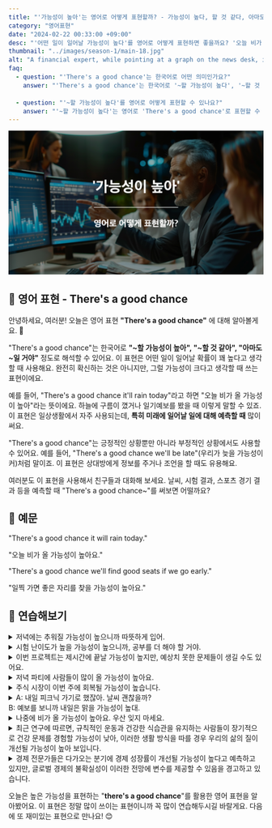 ```yaml
---
title: "'가능성이 높아'는 영어로 어떻게 표현할까? - 가능성이 높다, 할 것 같다, 아마도"
category: "영어표현"
date: "2024-02-22 00:33:00 +09:00"
desc: "'어떤 일이 일어날 가능성이 높다'를 영어로 어떻게 표현하면 좋을까요? '오늘 비가 올 가능성이 높아요.', '일찍 가면 좋은 자리를 찾을 가능성이 높아요.' 등을 영어로 표현하는 법을 배워봅시다. 다양한 예문을 통해서 연습하고 본인의 표현으로 만들어 보세요."
thumbnail: "../images/season-1/main-18.jpg"
alt: "A financial expert, while pointing at a graph on the news desk, is forecasting the direction of interest rates"
faq:
  - question: "'There's a good chance'는 한국어로 어떤 의미인가요?"
    answer: "'There's a good chance'는 한국어로 '~할 가능성이 높다', '~할 것 같다', 또는 '아마도 ~일 것이다'로 해석될 수 있습니다. 이 표현은 어떤 일이 일어날 확률이 꽤 높다고 생각할 때 사용합니다."

  - question: "'~할 가능성이 높다'를 영어로 어떻게 표현할 수 있나요?"
    answer: "'~할 가능성이 높다'는 영어로 'There's a good chance'로 표현할 수 있습니다. 예를 들어, '내일 비가 올 가능성이 높아'는 'There's a good chance it will rain tomorrow'로 말할 수 있습니다."
---
```


![A financial expert](../images/season-1/main-18.jpg)

## 🌟 영어 표현 - There's a good chance

안녕하세요, 여러분! 오늘은 영어 표현 **"There's a good chance"** 에 대해 알아볼게요. 🌟

"There's a good chance"는 한국어로 **"~할 가능성이 높아", "~할 것 같아", "아마도 ~일 거야"** 정도로 해석할 수 있어요. 이 표현은 어떤 일이 일어날 확률이 꽤 높다고 생각할 때 사용해요. 완전히 확신하는 것은 아니지만, 그럴 가능성이 크다고 생각할 때 쓰는 표현이에요.

예를 들어, "There's a good chance it'll rain today"라고 하면 "오늘 비가 올 가능성이 높아"라는 뜻이에요. 하늘에 구름이 꼈거나 일기예보를 봤을 때 이렇게 말할 수 있죠. 이 표현은 일상생활에서 자주 사용되는데, **특히 미래에 일어날 일에 대해 예측할 때** 많이 써요.

"There's a good chance"는 긍정적인 상황뿐만 아니라 부정적인 상황에서도 사용할 수 있어요. 예를 들어, "There's a good chance we'll be late"(우리가 늦을 가능성이 커)처럼 말이죠. 이 표현은 상대방에게 정보를 주거나 조언을 할 때도 유용해요.

여러분도 이 표현을 사용해서 친구들과 대화해 보세요. 날씨, 시험 결과, 스포츠 경기 결과 등을 예측할 때 "There's a good chance~"를 써보면 어떨까요?

## 📖 예문

"There's a good chance it will rain today."

"오늘 비가 올 가능성이 높아요."

"There's a good chance we'll find good seats if we go early."

"일찍 가면 좋은 자리를 찾을 가능성이 높아요."

## 💬 연습해보기

<details>
  <summary>저녁에는 추워질 가능성이 높으니까 따뜻하게 입어.</summary>
  <span>There's a good chance it will get cold this evening, so dress warmly.</span>
</details>

<details>
 <summary>시험 난이도가 높을 가능성이 높으니까, 공부를 더 해야 할 거야.</summary>
  <span>There's a good chance the exam will be difficult, so you'll need to study more.</span>
</details>

<details>
  <summary>이번 프로젝트는 제시간에 끝날 가능성이 높지만, 예상치 못한 문제들이 생길 수도 있어요.</summary>
  <span>There's a good chance this project will be completed on time, but there could be some unforeseen issues.</span>
</details>

<details>
  <summary>저녁 파티에 사람들이 많이 올 가능성이 높아요.</summary>
  <span>There's a good chance a lot of people will come to the evening party.</span>
</details>

<details>
  <summary>주식 시장이 이번 주에 회복될 가능성이 높습니다.</summary>
  <span>There's a good chance the stock market will recover this week.</span>
</details>

<details>
  <summary>A: 내일 피크닉 가기로 했잖아. 날씨 괜찮을까?<br>B: 예보를 보니까 내일은 맑을 가능성이 높대.</summary>
  <span>A: We planned a picnic for tomorrow. Do you think the weather will be okay?<br>B: According to the forecast, there's a good chance it will be sunny.</span>
</details>

<details>
<summary>나중에 비가 올 가능성이 높아요. 우산 잊지 마세요.</summary>
<span>There's a good chance it'll rain later, so don't forget your umbrella.</span>
</details>

<details>
  <summary>최근 연구에 따르면, 규칙적인 운동과 건강한 식습관을 유지하는 사람들이 장기적으로 건강 문제를 경험할 가능성이 낮아, 이러한 생활 방식을 따를 경우 우리의 삶의 질이 개선될 가능성이 높아 보입니다.</summary>
  <span>Recent studies indicate that individuals who maintain regular exercise and healthy eating habits are less likely to experience health issues in the long term, suggesting that there's a good chance our quality of life will improve if we adopt such a lifestyle.</span>
</details>

<details>
  <summary>경제 전문가들은 다가오는 분기에 경제 성장률이 개선될 가능성이 높다고 예측하고 있지만, 글로벌 경제의 불확실성이 이러한 전망에 변수를 제공할 수 있음을 경고하고 있습니다.</summary>
  <span>Economic experts predict there's a good chance of improved growth rates in the upcoming quarter, yet they caution that uncertainties in the global economy could introduce variables into these forecasts.</span>
</details>

오늘은 높은 가능성을 표현하는 "**there's a good chance**"를 활용한 영어 표현을 알아봤어요. 이 표현은 정말 많이 쓰이는 표현이니까 꼭 많이 연습해두시길 바랄게요. 다음에 또 재미있는 표현으로 만나요! 😊
